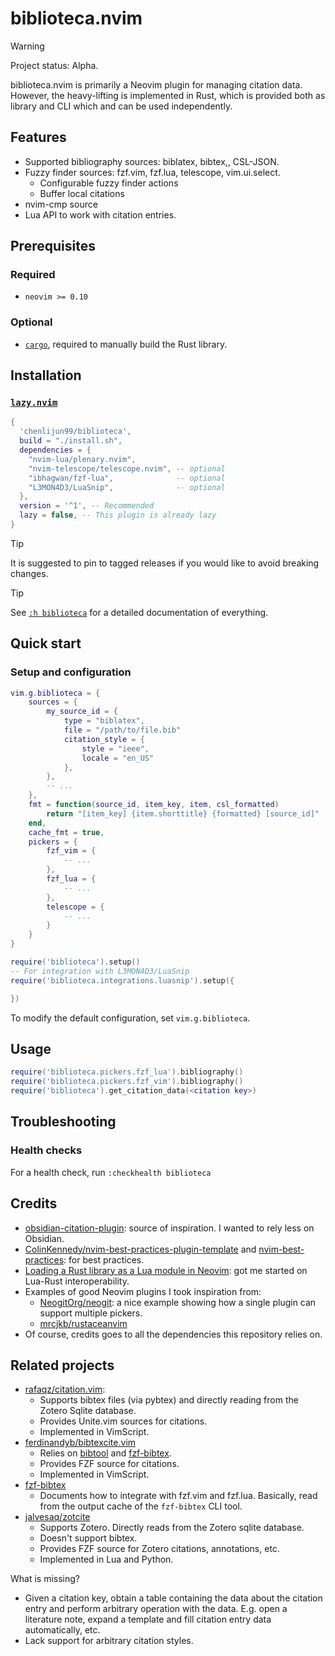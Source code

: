 # biblioteca.nvim

>[!WARNING]
>
> Project status: Alpha.

biblioteca.nvim is primarily a Neovim plugin for managing citation data. However, the heavy-lifting is implemented in Rust, which is provided both as library and CLI which and can be used independently.

## Features

* Supported bibliography sources: biblatex, bibtex,, CSL-JSON.
* Fuzzy finder sources: fzf.vim, fzf.lua, telescope, vim.ui.select.
    * Configurable fuzzy finder actions
    * Buffer local citations
* nvim-cmp source
* Lua API to work with citation entries.

## Prerequisites

### Required

* `neovim >= 0.10`

### Optional

* [`cargo`](https://doc.rust-lang.org/cargo/),
  required to manually build the Rust library.

## Installation

### [`lazy.nvim`](https://github.com/folke/lazy.nvim)

```lua
{
  'chenlijun99/biblioteca',
  build = "./install.sh",
  dependencies = {
    "nvim-lua/plenary.nvim",
    "nvim-telescope/telescope.nvim", -- optional
    "ibhagwan/fzf-lua",              -- optional
    "L3MON4D3/LuaSnip",              -- optional
  },
  version = '^1', -- Recommended
  lazy = false, -- This plugin is already lazy
}
```

> [!TIP]
>
> It is suggested to pin to tagged releases if you would like to avoid breaking changes.

> [!TIP]
>
> See [`:h biblioteca`](./doc/biblioteca.txt) for a detailed documentation of everything.

## Quick start

### Setup and configuration

```lua
vim.g.biblioteca = {
    sources = {
        my_source_id = {
            type = "biblatex",
            file = "/path/to/file.bib"
            citation_style = {
                style = "ieee",
                locale = "en_US"
            },
        },
        -- ...
    },
    fmt = function(source_id, item_key, item, csl_formatted)
        return "[item_key] {item.shorttitle} {formatted} [source_id]"
    end,
    cache_fmt = true,
    pickers = {
        fzf_vim = {
            -- ...
        },
        fzf_lua = {
            -- ...
        },
        telescope = {
            -- ...
        }
    }
}

require('biblioteca').setup()
-- For integration with L3MON4D3/LuaSnip
require('biblioteca.integrations.luasnip').setup({

})
```

To modify the default configuration, set `vim.g.biblioteca`.

## Usage

```lua
require('biblioteca.pickers.fzf_lua').bibliography()
require('biblioteca.pickers.fzf_vim').bibliography()
require('biblioteca').get_citation_data(<citation key>)
```

## Troubleshooting

### Health checks

For a health check, run `:checkhealth biblioteca`

## Credits

* [obsidian-citation-plugin](https://github.com/hans/obsidian-citation-plugin): source of inspiration. I wanted to rely less on Obsidian.
* [ColinKennedy/nvim-best-practices-plugin-template](https://github.com/ColinKennedy/nvim-best-practices-plugin-template) and [nvim-best-practices](https://github.com/nvim-neorocks/nvim-best-practices): for best practices.
* [Loading a Rust library as a Lua module in Neovim](https://kdheepak.com/blog/loading-a-rust-library-as-a-lua-module-in-neovim/): got me started on Lua-Rust interoperability.
* Examples of good Neovim plugins I took inspiration from:
    * [NeogitOrg/neogit](https://github.com/NeogitOrg/neogit): a nice example showing how a single plugin can support multiple pickers.
    * [mrcjkb/rustaceanvim](https://github.com/mrcjkb/rustaceanvim)
* Of course, credits goes to all the dependencies this repository relies on.

## Related projects

* [rafaqz/citation.vim](https://github.com/rafaqz/citation.vim):
    * Supports bibtex files (via pybtex) and directly reading from the Zotero Sqlite database.
    * Provides Unite.vim sources for citations.
    * Implemented in VimScript.
* [ferdinandyb/bibtexcite.vim](https://github.com/ferdinandyb/bibtexcite.vim)
    * Relies on [bibtool](https://ctan.org/pkg/bibtool) and [fzf-bibtex](https://github.com/msprev/fzf-bibtex).
    * Provides FZF source for citations.
    * Implemented in VimScript.
* [fzf-bibtex](https://github.com/msprev/fzf-bibtex)
    * Documents how to integrate with fzf.vim and fzf.lua. Basically, read from the output cache of the `fzf-bibtex` CLI tool.
* [jalvesaq/zotcite](https://github.com/jalvesaq/zotcite)
    * Supports Zotero. Directly reads from the Zotero sqlite database.
    * Doesn't support bibtex.
    * Provides FZF source for Zotero citations, annotations, etc.
    * Implemented in Lua and Python.

 What is missing?

* Given a citation key, obtain a table containing the data about the citation entry and perform arbitrary operation with the data. E.g. open a literature note, expand a template and fill citation entry data automatically, etc.
* Lack support for arbitrary citation styles.
